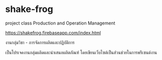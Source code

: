 # shake-frog

project class Production and Operation Management

https://shakefrog.firebaseapp.com/index.html

งานกลุ่มวิชา - การจัดการผลิตและปฏิบัติการ

เป็นโปรเจคงานกลุ่มผลิดและนำเสนอผลิตภัณฑ์ โดยเขียนเว็บไซต์เป็นส่วนช่วยในการพรีเซนต์งาน
